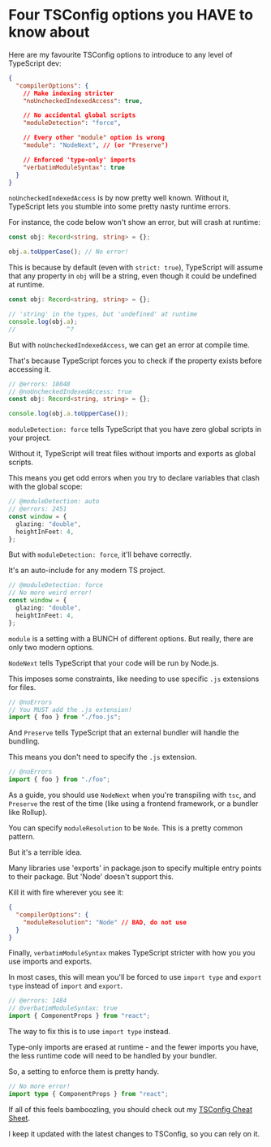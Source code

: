 # Four TSConfig options you HAVE to know about

Here are my favourite TSConfig options to introduce to any level of TypeScript dev:

```json
{
  "compilerOptions": {
    // Make indexing stricter
    "noUncheckedIndexedAccess": true,

    // No accidental global scripts
    "moduleDetection": "force",

    // Every other "module" option is wrong
    "module": "NodeNext", // (or "Preserve")

    // Enforced 'type-only' imports
    "verbatimModuleSyntax": true
  }
}
```

`noUncheckedIndexedAccess` is by now pretty well known. Without it, TypeScript lets you stumble into some pretty nasty runtime errors.

For instance, the code below won't show an error, but will crash at runtime:

```ts twoslash
const obj: Record<string, string> = {};

obj.a.toUpperCase(); // No error!
```

This is because by default (even with `strict: true`), TypeScript will assume that any property in `obj` will be a string, even though it could be undefined at runtime.

```ts twoslash
const obj: Record<string, string> = {};

// 'string' in the types, but 'undefined' at runtime
console.log(obj.a);
//              ^?
```

But with `noUncheckedIndexedAccess`, we can get an error at compile time.

That's because TypeScript forces you to check if the property exists before accessing it.

```ts twoslash
// @errors: 18048
// @noUncheckedIndexedAccess: true
const obj: Record<string, string> = {};

console.log(obj.a.toUpperCase());
```

`moduleDetection: force` tells TypeScript that you have zero global scripts in your project.

Without it, TypeScript will treat files without imports and exports as global scripts.

This means you get odd errors when you try to declare variables that clash with the global scope:

```ts twoslash
// @moduleDetection: auto
// @errors: 2451
const window = {
  glazing: "double",
  heightInFeet: 4,
};
```

But with `moduleDetection: force`, it'll behave correctly.

It's an auto-include for any modern TS project.

```ts twoslash
// @moduleDetection: force
// No more weird error!
const window = {
  glazing: "double",
  heightInFeet: 4,
};
```

`module` is a setting with a BUNCH of different options. But really, there are only two modern options.

`NodeNext` tells TypeScript that your code will be run by Node.js.

This imposes some constraints, like needing to use specific `.js` extensions for files.

```ts twoslash
// @noErrors
// You MUST add the .js extension!
import { foo } from "./foo.js";
```

And `Preserve` tells TypeScript that an external bundler will handle the bundling.

This means you don't need to specify the `.js` extension.

```ts twoslash
// @noErrors
import { foo } from "./foo";
```

As a guide, you should use `NodeNext` when you're transpiling with `tsc`, and `Preserve` the rest of the time (like using a frontend framework, or a bundler like Rollup).

You can specify `moduleResolution` to be `Node`. This is a pretty common pattern.

But it's a terrible idea.

Many libraries use 'exports' in package.json to specify multiple entry points to their package. But 'Node' doesn't support this.

Kill it with fire wherever you see it:

```json
{
  "compilerOptions": {
    "moduleResolution": "Node" // BAD, do not use
  }
}
```

Finally, `verbatimModuleSyntax` makes TypeScript stricter with how you you use imports and exports.

In most cases, this will mean you'll be forced to use `import type` and `export type` instead of `import` and `export`.

```ts twoslash
// @errors: 1484
// @verbatimModuleSyntax: true
import { ComponentProps } from "react";
```

The way to fix this is to use `import type` instead.

Type-only imports are erased at runtime - and the fewer imports you have, the less runtime code will need to be handled by your bundler.

So, a setting to enforce them is pretty handy.

```ts twoslash
// No more error!
import type { ComponentProps } from "react";
```

If all of this feels bamboozling, you should check out my [TSConfig Cheat Sheet](https://www.totaltypescript.com/tsconfig-cheat-sheet).

I keep it updated with the latest changes to TSConfig, so you can rely on it.

